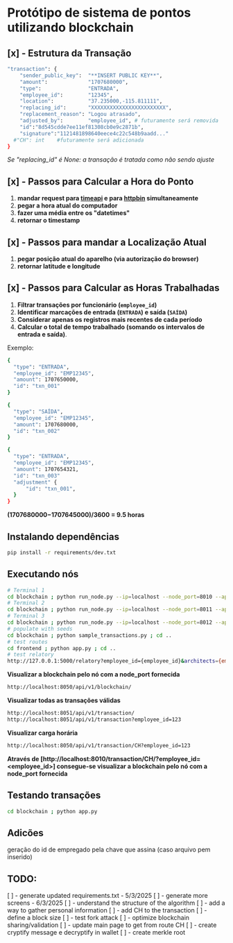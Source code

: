 # Protótipo de sistema de pontos utilizando blockchain
## [x] - **Estrutura da Transação**
```sh
"transaction": {
	"sender_public_key":  "**INSERT PUBLIC KEY**",
	"amount":             "1707680000", 
	"type":               "ENTRADA",
	"employee_id":        "12345", 
	"location":           "37.235000,-115.811111",
	"replacing_id":       "XXXXXXXXXXXXXXXXXXXXXXXX",
	"replacement_reason": "Logou atrasado",
	"adjusted_by":        "employee_id", # futuramente será removida
	"id":"8d545cdde7ee11ef81308cb0e9c2871b",
	"signature":"1121481898640eece4c22c548b9aadd..."
  #"CH": int    #futuramente será adicionada
}
```

_Se "replacing_id" é None: a transação é tratada como não sendo ajuste_

## [x] - Passos para Calcular a Hora do Ponto
1. **mandar request para [timeapi](https://timeapi.io/api/Time/current/zone?timeZone=America/Sao_Paulo) e para [httpbin](https://httpbin.org/get) simultaneamente**
2. **pegar a hora atual do computador**
3. **fazer uma média entre os "datetimes"**
4. **retornar o timestamp**
## [x] - Passos para mandar a Localização Atual
1. **pegar posição atual do aparelho (via autorização do browser)** 
2. **retornar latitude e longitude**
## [x] - Passos para Calcular as Horas Trabalhadas
1. **Filtrar transações por funcionário (`employee_id`)**
2. **Identificar marcações de entrada (`ENTRADA`) e saída (`SAÍDA`)**
3. **Considerar apenas os registros mais recentes de cada período**
4. **Calcular o total de tempo trabalhado (somando os intervalos de entrada e saída)**.

Exemplo:

```sh
{
  "type": "ENTRADA",
  "employee_id": "EMP12345",
  "amount": 1707650000,
  "id": "txn_001"
}
```

```sh
{
  "type": "SAÍDA",
  "employee_id": "EMP12345",
  "amount": 1707680000,
  "id": "txn_002"
}
```

```sh
{
  "type": "ENTRADA",
  "employee_id": "EMP12345",
  "amount": 1707654321,
  "id": "txn_003"
  "adjustment" {
	  "id": "txn_001",
  }
}
```

__(1707680000−1707645000)/3600 = 9.5 horas__


## Instalando dependências
```sh
pip install -r requirements/dev.txt
```

## Executando nós
```sh
# Terminal 1
cd blockchain ; python run_node.py --ip=localhost --node_port=8010 --api_port=8050 --key_file=./keys/genesis_private_key.pem ; cd ..
# Terminal 2
cd blockchain ; python run_node.py --ip=localhost --node_port=8011 --api_port=8051 --key_file=./keys/node1_private_key.pem ; cd ..
# Terminal 3
cd blockchain ; python run_node.py --ip=localhost --node_port=8012 --api_port=8052 --key_file=./keys/node2_private_key.pem ; cd ..
# populate with seeds
cd blockchain ; python sample_transactions.py ; cd ..
# test routes
cd frontend ; python app.py ; cd ..
# test relatory
http://127.0.0.1:5000/relatory?employee_id={employee_id}&architects={employee_id,...}start={dd/mm/YYYY}&end={dd/mm/YYYY}
```


__Visualizar a blockchain pelo nó com a node_port fornecida__

```sh
http://localhost:8050/api/v1/blockchain/
```
__Visualizar todas as transações válidas__

```sh
http://localhost:8051/api/v1/transaction/
http://localhost:8051/api/v1/transaction?employee_id=123

```
__Visualizar carga horária__

```sh
http://localhost:8050/api/v1/transaction/CH?employee_id=123
```



__Através de [http://localhost:8010/transaction/CH/?employee_id=<employee_id>] consegue-se visualizar a blockchain pelo nó com a node_port fornecida__

## Testando transações

```sh
cd blockchain ; python app.py
```

## Adicões

geração do id de empregado pela chave que assina (caso arquivo pem inserido)



## TODO:
  [ ] - generate updated requirements.txt - 5/3/2025
  [ ] - generate more screens - 6/3/2025
  [ ] - understand the structure of the algorithm
  [ ] - add a way to gather personal information
  [ ] - add CH to the transaction
  [ ] - define a block size
  [ ] - test fork attack
  [ ] - optimize blockchain sharing/validation
  [ ] - update main page to get from route CH
  [ ] - create cryptify message e decryptify in wallet
  [ ] - create merkle root